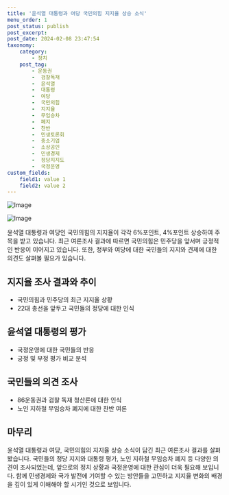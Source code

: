 ```yaml
---
title: '윤석열 대통령과 여당 국민의힘 지지율 상승 소식'
menu_order: 1
post_status: publish
post_excerpt: 
post_date: 2024-02-08 23:47:54
taxonomy:
    category:
        - 정치
    post_tag:
        - 운동권
        -  검찰독재
        -  윤석열
        -  대통령
        -  여당
        -  국민의힘
        -  지지율
        -  무임승차
        -  폐지
        -  찬반
        -  민생토론회
        -  중소기업
        -  소상공인
        -  민생경제
        -  정당지지도
        -  국정운영
custom_fields:
    field1: value 1
    field2: value 2
---
```


![Image](https://imgnews.pstatic.net/image/011/2024/02/08/0004297741_001_20240208113908749.jpg?type=w647)

![Image](https://imgnews.pstatic.net/image/011/2024/02/08/0004297741_002_20240208113908780.jpg?type=w647)

윤석열 대통령과 여당인 국민의힘의 지지율이 각각 6%포인트, 4%포인트 상승하여 주목을 받고 있습니다. 최근 여론조사 결과에 따르면 국민의힘은 민주당을 앞서며 긍정적인 반응이 이어지고 있습니다. 또한, 정부와 여당에 대한 국민들의 지지와 견제에 대한 의견도 살펴볼 필요가 있습니다.
## 지지율 조사 결과와 추이
- 국민의힘과 민주당의 최근 지지율 상황
- 22대 총선을 앞두고 국민들의 정당에 대한 인식
## 윤석열 대통령의 평가
- 국정운영에 대한 국민들의 반응
- 긍정 및 부정 평가 비교 분석
## 국민들의 의견 조사
- 86운동권과 검찰 독재 청산론에 대한 인식
- 노인 지하철 무임승차 폐지에 대한 찬반 여론
## 마무리
윤석열 대통령과 여당, 국민의힘의 지지율 상승 소식이 담긴 최근 여론조사 결과를 살펴봤습니다. 국민들의 정당 지지와 대통령 평가, 노인 지하철 무임승차 폐지 등 다양한 의견이 조사되었는데, 앞으로의 정치 상황과 국정운영에 대한 관심이 더욱 필요해 보입니다. 함께 민생경제와 국가 발전에 기여할 수 있는 방안들을 고민하고 지지율 변화의 배경을 깊이 있게 이해해야 할 시기인 것으로 보입니다.
